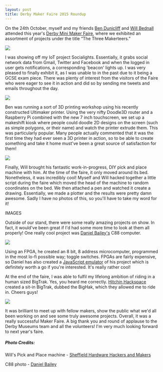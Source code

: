 ```yaml
---
layout: post
title: Derby Maker Faire 2015 Roundup
---
```


On the 24th October, myself and my friends [Ben Dunicliff](https://twitter.com/Ben0738) and [Will Bednall](https://twitter.com/WBednall) attended this year's [Derby Mini Maker Faire](https://twitter.com/MakerFaireDERBY), where we exhibited an assortment of projects under the title “The Three Makerteers.”

![](https://pbs.twimg.com/media/CSEofb7XAAA7K-l.jpg)

I was showing off my IoT project Socialights. Essentially, it grabs social network data from Gmail, Twitter and Facebook and when the logged in user gets notifications, a corresponding 'beacon' lights up. I was very pleased to finally exhibit it, as I was unable to in the past due to it being a GCSE exam piece. There was plenty of interest from the visitors of the Faire who were eager to see it in action and did so by sending me tweets and emails throughout the day. 

![](https://pbs.twimg.com/media/CRs72GVXAAAq1o4.jpg)

Ben was running a sort of 3D printing workshop using his recently constructed Ultimaker printer. Using the very nifty Doodle3D router and a Raspberry Pi combined with the new 7 inch touchscreen, we set up a makeshift kiosk where people could doodle 2D designs on the screen (such as simple polygons, or their name) and watch the printer extrude them. This was particularly popular. Many people actually commented that it was the first time they had ever seen a 3D printer in action, so to be able to create something and take it home must've been a great source of satisfaction for them!

![](https://pbs.twimg.com/media/CSExbrLWUAA8jmf.jpg)

Finally, Will brought his fantastic work-in-progress, DIY pick and place machine with him. At the time of the faire, it only moved around its bed. Nonetheless, it was incredibly cool! Myself and Will hacked together a little script during the faire which moved the head of the machine to random coordinates on the bed. We then attached a pen and watched it create a drawing. Essentially, we made a plotter and the results were pretty damn awesome. Sadly I have no photos of this, so you'll have to take my word for it!

IMAGES

Outside of our stand, there were some really amazing projects on show. In fact, it would've been great if I'd had some more time to look at them all properly! One really cool project was [Daniel Bailey's](https://twitter.com/danieljabailey) C88 computer.

![](https://pbs.twimg.com/media/CQFqLV1WUAANb8x.jpg)

Using an FPGA, he created an 8 bit, 8 address microcomputer, programmed in the most lo-fi possible way; toggle switches. FPGAs are fairly expensive, so Daniel has also created a [JavaScript emulator](http://danieljabailey.github.io/c88-js/) of his project which is definitely worth a go if you're interested. It's really rather cool!

At the end of the faire, I was able to fulfil my lifelong ambition of riding in a human sized BigTrak. Yes, you heard me correctly. [Hitchin Hackspace](https://twitter.com/HackHitchin) created a sit-in BigTrak, dubbed the BigHak, which they allowed me to ride in. Cheers guys!

![](https://pbs.twimg.com/media/CSHhLnmXAAQ6esd.jpg)

It was brilliant to meet up with fellow makers, show the public what we'd all been working on and see some truly awesome projects. Overall, it was a really successful Maker Faire. A big thank you and round of applause to the Derby Museums team and all the volunteers! I'm very much looking forward to next year's faire.

##### Photo Credits:
Will's Pick and Place machine - [Sheffield Hardware Hackers and Makers](http://www.sheffieldhardwarehackers.org.uk/wordpress/0)

C88 photo - [Daniel Bailey](http://bitofahack.com/)
